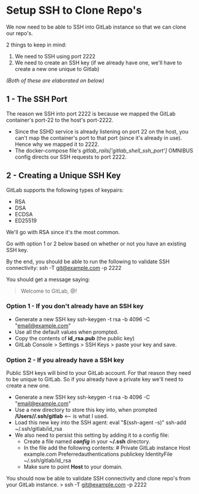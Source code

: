 # Setup SSH to Clone Repo's

We now need to be able to SSH into GitLab instance so that we can clone our repo's.

2 things to keep in mind:
  1. We need to SSH using port 2222
  2. We need to create an SSH key (if we already have one, we'll have to create a new one unique to Gitlab)

*(Both of these are elaborated on below)*

## 1 - The SSH Port
The reason we SSH into port 2222 is because we mapped the GitLab container's port-22 to the host's port-2222.
  - Since the SSHD service is already listening on port 22 on the host, you can't map the container's port to that port (since it's already in use). Hence why we mapped it to 2222.
  - The docker-compose file's *gitlab_rails['gitlab_shell_ssh_port']* OMNIBUS config directs our SSH requests to port 2222.


## 2 - Creating a Unique SSH Key
GitLab supports the following types of keypairs:
  - RSA
  - DSA
  - ECDSA
  - ED25519

We'll go with RSA since it's the most common.

Go with option 1 or 2 below based on whether or not you have an existing SSH key.

By the end, you should be able to run the following to validate SSH connectivity:
    ssh -T git@example.com -p 2222

You should get a message saying:
  > Welcome to GitLab, @<USERNAME>!


### Option 1 - If you don't already have an SSH key
  - Generate a new SSH key
      ssh-keygen -t rsa -b 4096 -C "email@example.com"
  - Use all the default values when prompted.
  - Copy the contents of **id_rsa.pub** (the public key)
  - GitLab Console > Settings > SSH Keys > paste your key and save.


### Option 2 - If you already have a SSH key
Public SSH keys will bind to your GitLab account. For that reason they need to be unique to GitLab. So if you already have a private key we'll need to create a new one.

  - Generate a new SSH key
      ssh-keygen -t rsa -b 4096 -C "email@example.com"
  - Use a new directory to store this key into, when prompted
      **/Users/<NAME>/.ssh/gitlab** <-- is what I used.
  - Load this new key into the SSH agent:
      eval "$(ssh-agent -s)"
      ssh-add ~/.ssh/gitlab/id_rsa
  - We also need to persist this setting by adding it to a config file:
    - Create a file named ***config*** in your **~/.ssh** directory.
    - In the file add the following contents:
          # Private GitLab instance
          Host example.com
              Preferredauthentications publickey
              IdentityFile ~/.ssh/gitlab/id_rsa
    - Make sure to point **Host** to your domain.


You should now be able to validate SSH connectivity and clone repo's from your GitLab instance.
    > ssh -T git@example.com -p 2222

